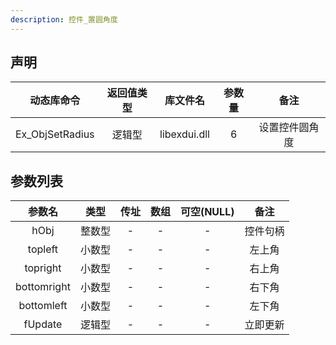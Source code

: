 ```yaml
---
description: 控件_置圆角度
---
```





## 声明

|   动态库命令    | 返回值类型 |   库文件名   | 参数量 |      备注      |
| :-------------: | :--------: | :----------: | :----: | :------------: |
| Ex_ObjSetRadius |   逻辑型   | libexdui.dll |   6    | 设置控件圆角度 |

## 参数列表

|   参数名    |  类型  | 传址 | 数组 | 可空(NULL) |   备注   |
| :---------: | :----: | :--: | :--: | :--------: | :------: |
|    hObj     | 整数型 |  -   |  -   |     -      | 控件句柄 |
|   topleft   | 小数型 |  -   |  -   |     -      |  左上角  |
|  topright   | 小数型 |  -   |  -   |     -      |  右上角  |
| bottomright | 小数型 |  -   |  -   |     -      |  右下角  |
| bottomleft  | 小数型 |  -   |  -   |     -      |  左下角  |
|   fUpdate   | 逻辑型 |  -   |  -   |     -      | 立即更新 |

